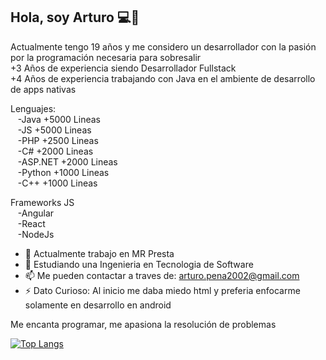 ## Hola, soy Arturo 💻💜
Actualmente tengo 19 años y me considero un desarrollador con la pasión por la programación necesaria para sobresalir <br>
+3 Años de experiencia siendo Desarrollador Fullstack <br>
+4 Años de experiencia trabajando con Java en el ambiente de desarrollo de apps nativas <br>

Lenguajes: <br>
&nbsp;&nbsp;&nbsp;-Java +5000 Lineas<br>
&nbsp;&nbsp;&nbsp;-JS +5000 Lineas<br>
&nbsp;&nbsp;&nbsp;-PHP +2500 Lineas<br>
&nbsp;&nbsp;&nbsp;-C# +2000 Lineas<br>
&nbsp;&nbsp;&nbsp;-ASP.NET +2000 Lineas<br>
&nbsp;&nbsp;&nbsp;-Python +1000 Lineas<br>
&nbsp;&nbsp;&nbsp;-C++ +1000 Lineas<br>
    
Frameworks JS<br>
    &nbsp;&nbsp;&nbsp;-Angular<br>
    &nbsp;&nbsp;&nbsp;-React<br>
    &nbsp;&nbsp;&nbsp;-NodeJs<br>
        
        

- 💼 Actualmente trabajo en MR Presta 
- 🔭 Estudiando una Ingenieria en Tecnologia de Software
- 📫 Me pueden contactar a traves de: arturo.pena2002@gmail.com
- ⚡ Dato Curioso: Al inicio me daba miedo html y preferia enfocarme solamente en desarrollo en android



 Me encanta programar, me apasiona la resolución de problemas

[![Top Langs](https://github-readme-stats.vercel.app/api/top-langs/?username=ArturoHP)](https://github.com/ArturoHP/github-readme-stats)

